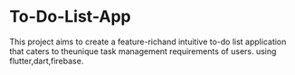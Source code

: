 # To-Do-List-App
This project aims to create a feature-richand intuitive to-do list application that caters to theunique task management requirements of users. using flutter,dart,firebase.
